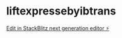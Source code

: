 # liftexpressebyibtrans

[Edit in StackBlitz next generation editor ⚡️](https://stackblitz.com/~/github.com/DonMiguel21/liftexpressebyibtrans)